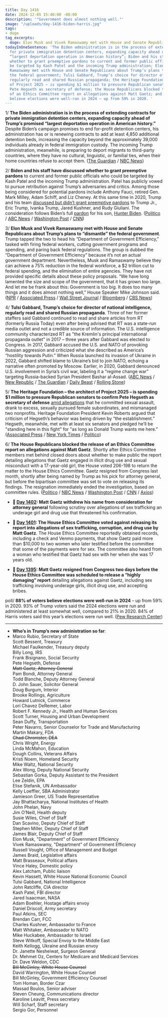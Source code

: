 ```yaml
---
title: Day 1416
date: 2024-12-05 15:40:00 -08:00
description: '"Government does almost nothing well."'
image: "/uploads/day-1416-biden-harris.jpg"
tags:
- doge
tag_excerpts:
  doge: Elon Musk and Vivek Ramaswamy met with House and Senate Republicans about Trump’s plans to “dismantle” the federal government.
todayInOneSentence: 'The Biden administration is in the process of extending contracts
  for private immigration detention centers, expanding capacity ahead of Trump’s promised
  “largest deportation operation in American history”; Biden and his staff have discussed
  whether to grant preemptive pardons to current and former public officials who could
  be targeted by Kash Patel and the incoming Trump administration; Elon Musk and Vivek
  Ramaswamy met with House and Senate Republicans about Trump’s plans to “dismantle”
  the federal government; Tulsi Gabbard, Trump’s choice for director of national intelligence,
  regularly read and shared Russian propaganda; the Heritage Foundation – the architect
  of Project 2025 – is spending $1 million to pressure Republican senators to confirm
  Pete Hegseth as secretary of defense; the House Republicans blocked the release
  of an Ethics Committee report on allegations against Matt Gaetz; and 88% of voters
  believe elections were well-run in 2024 – up from 59% in 2020. '
---
```


1/ **The Biden administration is in the process of extending contracts for private immigration detention centers, expanding capacity ahead of Trump’s promised “largest deportation operation in American history.”** Despite Biden’s campaign promises to end for-profit detention centers, his administration has or is renewing contracts to add at least 4,850 additional detention beds, increasing the capacity beyond the approximately 39,000 individuals already in federal immigration custody. The incoming Trump administration, meanwhile, is preparing to deport migrants to third-party countries, where they have no cultural, linguistic, or familial ties, when their home countries refuse to accept them. ([The Guardian](https://www.theguardian.com/us-news/2024/dec/05/biden-immigration-jails-trump-mass-deportation-plan) / [NBC News](https://www.nbcnews.com/investigations/incoming-trump-administration-plans-deport-migrants-countries-rcna182896))

2/ **Biden and his staff have discussed whether to grant preemptive pardons** to current and former public officials who could be targeted by Kash Patel and the incoming Trump administration. Patel has publicly vowed to pursue retribution against Trump’s adversaries and critics. Among those being considered for potential pardons include Anthony Fauci, retired Gen. Mark Milley, Adam Schiff, and Liz Cheney. At this same time in 2020, Trump and his team [discussed but didn’t grant preemptive pardons](https://whatthefuckjusthappenedtoday.com/2020/12/02/day-1413/#1-trump-discussed-whether-to-grant-p) to Trump Jr., Eric Trump, Ivanka Trump, Jared Kushner, and Rudy Giuliani. The consideration follows Biden’s full [pardon](https://whatthefuckjusthappenedtoday.com/wtf-is/pardon/) for his son, [Hunter Biden](https://whatthefuckjusthappenedtoday.com/2024/12/02/day-1413/#1-biden-issued-a-%E2%80%9Cfull-and-unconditi). ([Politico](https://www.politico.com/news/magazine/2024/12/04/biden-white-house-pardons-00192610) / [ABC News](https://abcnews.go.com/Politics/biden-preemptive-pardons-officials-trump-target-source/story?id=116481186) / [Washington Post](https://www.washingtonpost.com/politics/2024/12/05/white-house-weighs-preemptive-pardons-for-potential-trump-targets/) / [CNN](https://www.cnn.com/2024/12/05/politics/preemptive-pardons-biden-white-house-trump/index.html))

3/ **Elon Musk and Vivek Ramaswamy met with House and Senate Republicans about Trump’s plans to “dismantle” the federal government**. Trump tapped the two to head his “Department of Government Efficiency," tasked with firing federal workers, cutting government programs and spending, and paring back federal regulations. The group is dubbed the “Department of Government Efficiency” because it’s not an actual government department. Nevertheless, Musk and Ramaswamy believe they can achieve a 75% reduction in the federal workforce, a $2 trillion cut to federal spending, and the elimination of entire agencies. They have not provided specific details about these policy proposals. “We have long lamented the size and scope of the government, that it has grown too large. And let me be frank about this: Government is too big. It does too many things and it does almost nothing well,” House Speaker Mike Johnson said. ([NPR](https://www.npr.org/2024/12/04/nx-s1-5205354/musk-ramaswamy-doge-congress) / [Associated Press](https://apnews.com/article/elon-musk-vivek-ramaswamy-doge-ce55aa7ca8c921511d18e837c2a2db64) / [Wall Street Journal](https://www.wsj.com/politics/policy/musk-ramaswamy-doge-congress-8f5f53a6) / [Bloomberg](https://www.bloomberg.com/news/articles/2024-12-05/elon-musk-works-congress-as-he-targets-2-trillion-budget-chop) / [CBS News](https://www.cbsnews.com/news/elon-musk-vivek-ramaswamy-doge-capitol-hill/))

4/ **Tulsi Gabbard, Trump’s choice for director of national intelligence, regularly read and shared Russian propaganda**. Three of her former staffers said Gabbard continued to read and share articles from RT (formerly Russia Today) even after being advised that RT was a state-run media outlet and not a credible source of information. The U.S. intelligence community characterized RT as "the Kremlin's principal international propaganda outlet" in 2017 – three years after Gabbard was elected to Congress. In 2017, Gabbard accused the U.S. and NATO of provoking Russian aggression and criticized what she described as America’s “hostility towards Putin.” When Russia launched its invasion of Ukraine in 2022, Gabbard shifted blame to Ukraine’s bid to join NATO, echoing a narrative often promoted by Moscow. Earlier, in 2020, Gabbard denounced U.S. involvement in Syria’s civil war, labeling it a “regime change war” targeting Russia-backed Syrian President Bashar al-Assad. ([ABC News](https://abcnews.go.com/US/gabbards-views-russia-shaped-part-kremlin-propaganda-outlet/story?id=116430097) / [New Republic](https://newrepublic.com/post/189066/tulsi-gabbard-russian-media-stooge) / [The Guardian](https://www.theguardian.com/us-news/2024/dec/05/tulsi-gabbard-national-intelligence-community-fears) / [Daily Beast](https://www.thedailybeast.com/ex-tulsi-gabbard-aides-say-she-was-a-devout-consumer-of-kremlin-propaganda-network-rt/) / [Rolling Stone](https://www.rollingstone.com/politics/politics-news/tulsi-gabbard-russian-state-media-nomination-compromised-1235193119/))

5/ **The Heritage Foundation – the architect of Project 2025 – is spending $1 million to pressure Republican senators to confirm Pete Hegseth as secretary of defense** [amid allegations](https://whatthefuckjusthappenedtoday.com/2024/12/02/day-1413/#3-trump%E2%80%99s-pick-to-lead-the-departmen) that he committed sexual assault, drank to excess, sexually pursued female subordinates, and mismanaged two nonprofits. Heritage Foundation President Kevin Roberts argued that criticism of Hegseth’s behavior was being driven by “the establishment.” Hegseth, meanwhile, met with at least six senators and pledged he’ll be "standing here in this fight" for "as long as Donald Trump wants me here." ([Associated Press](https://apnews.com/article/project-2025-cabinet-nominees-heritage-foundation-hegseth-d770431b8022159dc3f6c53458bdcf0e) / [New York Times](https://www.nytimes.com/live/2024/12/05/us/trump-news) / [Politico](https://www.politico.com/live-updates/2024/12/05/congress/hegseth-defiant-nomination-00192878))

6/ **The House Republicans blocked the release of an Ethics Committee report on allegations against Matt Gaetz**. Shortly after Ethics Committee members met behind closed doors about whether to make public the report detailing allegations that Gaetz engaged in illicit drug use and sexual misconduct with a 17-year-old girl, the House voted 206-198 to return the matter to the House Ethics Committee. Gaetz resigned from Congress last month, shortly after being named by Trump as his pick for attorney general, but before the bipartisan committee was set to vote on releasing its findings. The resignation immediately ended the investigation, based on committee rules. ([Politico](https://www.politico.com/live-updates/2024/12/05/congress/house-gaetz-ethics-report-push-rebuffed-00192936) / [NBC News](https://www.nbcnews.com/politics/congress/house-expected-vote-whether-release-matt-gaetz-ethics-report-rcna182952) / [Washington Post](https://www.washingtonpost.com/politics/2024/12/05/gaetz-ethics-investigation-report/) / [CNN](https://www.cnn.com/2024/12/05/politics/house-vote-matt-gaetz-ethics-report) / [Axios](https://www.axios.com/2024/12/05/gaetz-ethics-resolution-vote))

* **📌 [Day 1402](https://whatthefuckjusthappenedtoday.com/2024/11/21/day-1402/#1-matt-gaetz-withdrew-his-name-from): Matt Gaetz withdrew his name from consideration for attorney general** following scrutiny over allegations of sex trafficking an underage girl and drug use that threatened his confirmation.

* **📌 [Day 1401](https://whatthefuckjusthappenedtoday.com/2024/11/21/day-1402/#1-matt-gaetz-withdrew-his-name-from): The House Ethics Committee voted against releasing its report into allegations of sex trafficking, corruption, and drug use by Matt Gaetz**. The House Ethics Committee reportedly obtained records, including a check and Venmo payments, that show Gaetz paid more than $10,000 to two women who later testified before the committee that some of the payments were for sex. The committee also heard from a woman who testified that Gaetz had sex with her when she was 17 years old.

* **📌 [Day 1395](https://whatthefuckjusthappenedtoday.com/2024/11/14/day-1395/#2-matt-gaetz-abruptly-resigned-from): Matt Gaetz resigned from Congress two days before the House Ethics Committee was scheduled to release a “highly damaging” report** detailing allegations against Gaetz, including sex trafficking involving underage girls, illicit drug use, and accepting bribes.

poll/ **88% of voters believe elections were well-run in 2024** – up from 59% in 2020. 93% of Trump voters said the 2024 elections were run and administered at least somewhat well, compared to 21% in 2020. 84% of Harris voters said this year’s elections were run well. ([Pew Research Center](https://www.pewresearch.org/politics/2024/12/04/voters-broadly-positive-about-how-elections-were-conducted-in-sharp-contrast-to-2020/))

---

* **Who’s in Trump’s new administration so far**:
* Marco Rubio, Secretary of State \
Scott Bessent, Treasury \
Michael Faulkender, Treasury deputy \
Billy Long, IRS \
Frank Bisignano, Social Security \
Pete Hegseth, Defense \
~~Matt Gaetz, Attorney General~~ \
Pam Bondi, Attorney General \
Todd Blanche, Deputy Attorney General \
D. John Sauer, Solicitor General \
Doug Burgum, Interior \
Brooke Rollings, Agriculture \
Howard Lutnick, Commerce \
Lori Chavez DeRemer, Labor \
Robert F. Kennedy Jr., Health and Human Services \
Scott Turner, Housing and Urban Development \
Sean Duffy, Transportation \
Peter Navarro, Senior Counselor for Trade and Manufacturing \
Martin Makary, FDA \
~~Chad Chronister, DEA~~ \
Chris Wright, Energy \
Linda McMahon, Education \
Dough Collins, Veterans Affairs \
Kristi Noem, Homeland Security \
Mike Waltz, National Security \
Alex Wong, Deputy National Security \
Sebastian Gorka, Deputy Assistant to the President \
Lee Zeldin, EPA \
Elise Stefanik, UN Ambassador \
Kelly Loeffler, SBA Administrator \
Jamieson Greer, US Trade Representative \
Jay Bhattacharya, National Institutes of Health \
John Phelan, Navy \
Jim O’Neill, Health deputy \
Susie Wiles, Chief of Staff \
Dan Scavino, Deputy Chief of Staff \
Stephen Miller, Deputy Chief of Staff \
James Blair, Deputy Chief of Staff \
Elon Musk, "Department" of Government Efficiency \
Vivek Ramaswamy, "Department" of Government Efficiency \
Russell Vought, Office of Management and Budget \
James Braid, Legislative affairs \
Matt Brasseaux, Political affairs \
Vince Haley, Domestic policy \
Alex Latcham, Public liaison \
Kevin Hassett, White House National Economic Council \
Tulsi Gabbard, National Intelligence \
John Ratcliffe, CIA director \
Kash Patel, FBI director \
Jared Isaacman, NASA \
Adam Boehler, Hostage affairs envoy \
Daniel Driscoll, Army secretary \
Paul Atkins, SEC \
Brendan Carr, FCC \
Charles Kushner, Ambassador to France \
Matt Whitaker, Ambassador to NATO \
Mike Huckabee, Ambassador to Israel \
Steve Witkoff, Special Envoy to the Middle East \
Keith Kellogg, Ukraine and Russian envoy \
Dr. Janette Nesheiwat, Surgeon General \
Dr. Mehmet Oz, Centers for Medicare and Medicaid Services \
Dr. Dave Weldon, CDC \
~~Bill McGinley, White House Counsel~~ \
David Warrington, White House Counsel \
Bill McGinley, Government Efficiency Counsel \
Tom Homan, Border Czar \
Massad Boulos, Senior adviser \
Steven Cheung, Communications director \
Karoline Leavitt, Press secretary \
Will Scharf, Staff secretary \
Sergio Gor, Personnel
